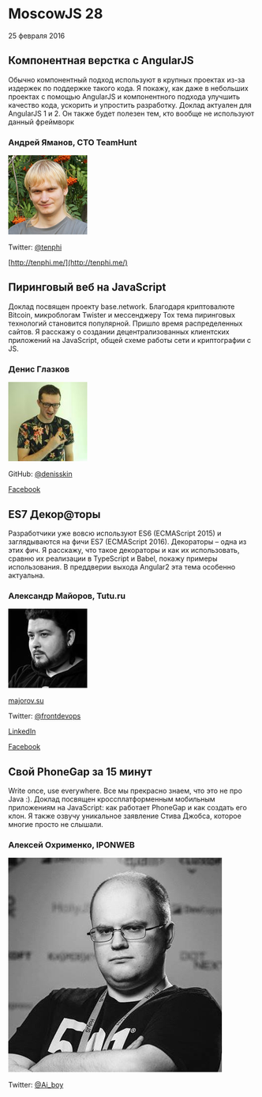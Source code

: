 # MoscowJS 28
25 февраля 2016

## Компонентная верстка с AngularJS

Обычно компонентный подход используют в крупных проектах из-за издержек по поддержке такого кода. Я покажу, как даже в небольших проектах с помощью AngularJS и компонентного подхода улучшить качество кода, ускорить и упростить разработку. Доклад актуален для AngularJS 1 и 2. Он также будет полезен тем, кто вообще не используют данный фреймворк


### Андрей Яманов, CTO TeamHunt

![Andrey Yamanov](/images/speakers/tenphi.png)

Twitter: [@tenphi](https://twitter.com/tenphi)

[http://tenphi.me/](http://tenphi.me/)

## Пиринговый веб на JavaScript

Доклад посвящен проекту base.network. Благодаря криптовалюте Bitcoin, микроблогам Twister и мессенджеру Tox тема пиринговых технологий становится популярной. Пришло время распределенных сайтов. Я расскажу о создании децентрализованных клиентских приложений на JavaScript, общей схеме работы сети и криптографии c JS.

### Денис Глазков

![Denis Glazkov](/images/speakers/denisskin.jpg)

GitHub: [@denisskin](https://github.com/denisskin/)

[Facebook](https://www.facebook.com/glazkovdg)

## ES7 Декор@торы

Разработчики уже вовсю используют ES6 (ECMAScript 2015) и заглядываются на фичи
ES7 (ECMAScript 2016). Декораторы – одна из этих фич. Я расскажу, что такое декораторы и как их использовать, сравню их реализации в TypeScript и Babel, покажу примеры использования. В преддверии выхода Angular2 эта тема особенно актуальна.

### Александр Майоров, Tutu.ru

![Aleksandr Mayorov](/images/speakers/frontdevops.jpg)

[majorov.su](http://majorov.su)

Twitter: [@frontdevops](https://twitter.com/frontdevops)

[LinkedIn](https://www.linkedin.com/in/%D0%B0%D0%BB%D0%B5%D0%BA%D1%81%D0%B0%D0%BD%D0%B4%D1%80-%D0%BC%D0%B0%D0%B9%D0%BE%D1%80%D0%BE%D0%B2-91643738)

[Facebook](https://www.facebook.com/alexander.majorov)

## Свой PhoneGap за 15 минут

Write once, use everywhere. Все мы прекрасно знаем, что это не про Java :). Доклад посвящен кроссплатформенным мобильным приложениям на JavaScript: как работает PhoneGap и как создать его клон. Я также озвучу уникальное заявление Стива Джобса, которое многие просто не слышали.

### Алексей Охрименко, IPONWEB

![Aleksey Okhrimenko](/images/speakers/ai_boy.jpg)

Twitter: [@Ai_boy](https://twitter.com/Ai_boy)


